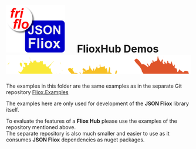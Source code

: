 

# [![JSON Fliox](../docs/images/Json-Fliox.svg)](https://github.com/friflo/Friflo.Json.Fliox)     **FlioxHub Demos** ![SPLASH](../docs/images/paint-splatter.svg)


The examples in this folder are the same examples as in the separate Git repository
[Fliox.Examples](https://github.com/friflo/Fliox.Examples)

The examples here are only used for development of the **JSON Fliox** library itself.  

To evaluate the features of a **Fliox Hub** please use the examples of the repository mentioned above.  
The separate repository is also much smaller and easier to use as it consumes **JSON Fliox** dependencies as nuget packages.


